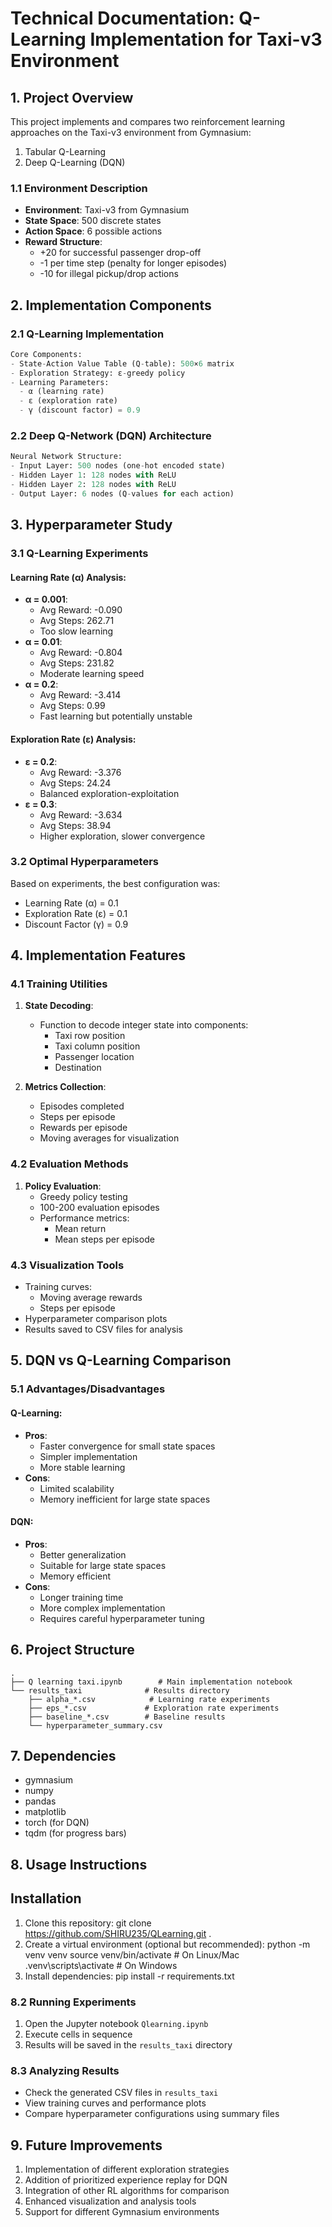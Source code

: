 # Technical Documentation: Q-Learning Implementation for Taxi-v3 Environment

## 1. Project Overview

This project implements and compares two reinforcement learning approaches on the Taxi-v3 environment from Gymnasium:
1. Tabular Q-Learning
2. Deep Q-Learning (DQN)

### 1.1 Environment Description
- **Environment**: Taxi-v3 from Gymnasium
- **State Space**: 500 discrete states
- **Action Space**: 6 possible actions
- **Reward Structure**:
  - +20 for successful passenger drop-off
  - -1 per time step (penalty for longer episodes)
  - -10 for illegal pickup/drop actions

## 2. Implementation Components

### 2.1 Q-Learning Implementation
```python
Core Components:
- State-Action Value Table (Q-table): 500×6 matrix
- Exploration Strategy: ε-greedy policy
- Learning Parameters:
  - α (learning rate)
  - ε (exploration rate)
  - γ (discount factor) = 0.9
```

### 2.2 Deep Q-Network (DQN) Architecture
```python
Neural Network Structure:
- Input Layer: 500 nodes (one-hot encoded state)
- Hidden Layer 1: 128 nodes with ReLU
- Hidden Layer 2: 128 nodes with ReLU
- Output Layer: 6 nodes (Q-values for each action)
```

## 3. Hyperparameter Study

### 3.1 Q-Learning Experiments

#### Learning Rate (α) Analysis:
- **α = 0.001**: 
  - Avg Reward: -0.090
  - Avg Steps: 262.71
  - Too slow learning
- **α = 0.01**: 
  - Avg Reward: -0.804
  - Avg Steps: 231.82
  - Moderate learning speed
- **α = 0.2**: 
  - Avg Reward: -3.414
  - Avg Steps: 0.99
  - Fast learning but potentially unstable

#### Exploration Rate (ε) Analysis:
- **ε = 0.2**:
  - Avg Reward: -3.376
  - Avg Steps: 24.24
  - Balanced exploration-exploitation
- **ε = 0.3**:
  - Avg Reward: -3.634
  - Avg Steps: 38.94
  - Higher exploration, slower convergence

### 3.2 Optimal Hyperparameters
Based on experiments, the best configuration was:
- Learning Rate (α) = 0.1
- Exploration Rate (ε) = 0.1
- Discount Factor (γ) = 0.9

## 4. Implementation Features

### 4.1 Training Utilities
1. **State Decoding**:
   - Function to decode integer state into components:
     - Taxi row position
     - Taxi column position
     - Passenger location
     - Destination

2. **Metrics Collection**:
   - Episodes completed
   - Steps per episode
   - Rewards per episode
   - Moving averages for visualization

### 4.2 Evaluation Methods
1. **Policy Evaluation**:
   - Greedy policy testing
   - 100-200 evaluation episodes
   - Performance metrics:
     - Mean return
     - Mean steps per episode

### 4.3 Visualization Tools
- Training curves:
  - Moving average rewards
  - Steps per episode
- Hyperparameter comparison plots
- Results saved to CSV files for analysis

## 5. DQN vs Q-Learning Comparison

### 5.1 Advantages/Disadvantages

#### Q-Learning:
- **Pros**:
  - Faster convergence for small state spaces
  - Simpler implementation
  - More stable learning
- **Cons**:
  - Limited scalability
  - Memory inefficient for large state spaces

#### DQN:
- **Pros**:
  - Better generalization
  - Suitable for large state spaces
  - Memory efficient
- **Cons**:
  - Longer training time
  - More complex implementation
  - Requires careful hyperparameter tuning

## 6. Project Structure
```
.
├── Q learning taxi.ipynb        # Main implementation notebook
└── results_taxi              # Results directory
    ├── alpha_*.csv            # Learning rate experiments
    ├── eps_*.csv             # Exploration rate experiments
    ├── baseline_*.csv        # Baseline results
    └── hyperparameter_summary.csv
```

## 7. Dependencies
- gymnasium
- numpy
- pandas
- matplotlib
- torch (for DQN)
- tqdm (for progress bars)

## 8. Usage Instructions

## Installation
1.	Clone this repository:
 	git clone https://github.com/SHIRU235/QLearning.git .
2.	Create a virtual environment (optional but recommended):
 	python -m venv venv
source venv/bin/activate   # On Linux/Mac
.venv\scripts\activate      # On Windows
3.	Install dependencies:
 	pip install -r requirements.txt


### 8.2 Running Experiments
1. Open the Jupyter notebook `Qlearning.ipynb`
2. Execute cells in sequence
3. Results will be saved in the `results_taxi` directory

### 8.3 Analyzing Results
- Check the generated CSV files in `results_taxi`
- View training curves and performance plots
- Compare hyperparameter configurations using summary files

## 9. Future Improvements
1. Implementation of different exploration strategies
2. Addition of prioritized experience replay for DQN
3. Integration of other RL algorithms for comparison
4. Enhanced visualization and analysis tools
5. Support for different Gymnasium environments